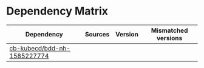 # Dependency Matrix

Dependency | Sources | Version | Mismatched versions
---------- | ------- | ------- | -------------------
[cb-kubecd/bdd-nh-1585227774](https://github.com/cb-kubecd/bdd-nh-1585227774.git) |  | []() | 
